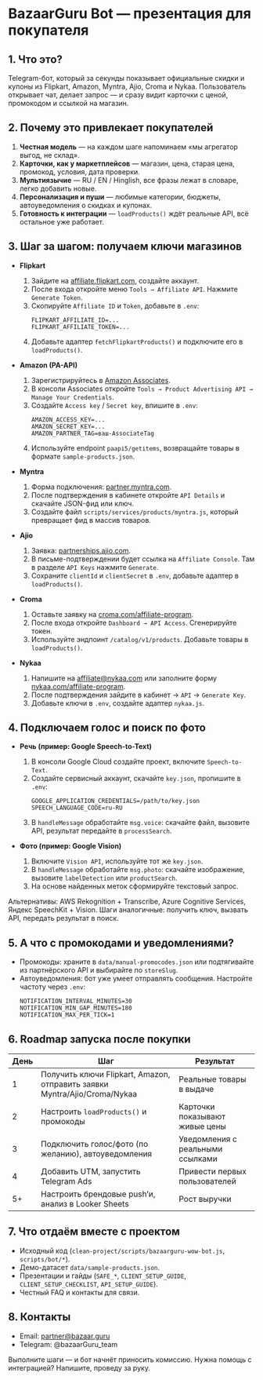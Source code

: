 # BazaarGuru Bot — презентация для покупателя

## 1. Что это?
Telegram-бот, который за секунды показывает официальные скидки и купоны из Flipkart, Amazon, Myntra, Ajio, Croma и Nykaa. Пользователь открывает чат, делает запрос — и сразу видит карточки с ценой, промокодом и ссылкой на магазин.

## 2. Почему это привлекает покупателей
1. **Честная модель** — на каждом шаге напоминаем «мы агрегатор выгод, не склад».
2. **Карточки, как у маркетплейсов** — магазин, цена, старая цена, промокод, условия, дата проверки.
3. **Мультиязычие** — RU / EN / Hinglish, все фразы лежат в словаре, легко добавить новые.
4. **Персонализация и пуши** — любимые категории, бюджеты, автоуведомления о скидках и купонах.
5. **Готовность к интеграции** — `loadProducts()` ждёт реальные API, всё остальное уже работает.

## 3. Шаг за шагом: получаем ключи магазинов
- **Flipkart**
  1. Зайдите на [affiliate.flipkart.com](https://affiliate.flipkart.com/), создайте аккаунт.
  2. После входа откройте меню `Tools → Affiliate API`. Нажмите `Generate Token`.
  3. Скопируйте `Affiliate ID` и `Token`, добавьте в `.env`:
     ```env
     FLIPKART_AFFILIATE_ID=...
     FLIPKART_AFFILIATE_TOKEN=...
     ```
  4. Добавьте адаптер `fetchFlipkartProducts()` и подключите его в `loadProducts()`.

- **Amazon (PA-API)**
  1. Зарегистрируйтесь в [Amazon Associates](https://affiliate-program.amazon.in/).
  2. В консоли Associates откройте `Tools → Product Advertising API → Manage Your Credentials`.
  3. Создайте `Access key` / `Secret key`, впишите в `.env`:
     ```env
     AMAZON_ACCESS_KEY=...
     AMAZON_SECRET_KEY=...
     AMAZON_PARTNER_TAG=ваш-AssociateTag
     ```
  4. Используйте endpoint `paapi5/getitems`, возвращайте товары в формате `sample-products.json`.

- **Myntra**
  1. Форма подключения: [partner.myntra.com](https://partner.myntra.com/).
  2. После подтверждения в кабинете откройте `API Details` и скачайте JSON-фид или ключ.
  3. Создайте файл `scripts/services/products/myntra.js`, который превращает фид в массив товаров.

- **Ajio**
  1. Заявка: [partnerships.ajio.com](https://partnerships.ajio.com/).
  2. В письме-подтверждении будет ссылка на `Affiliate Console`. Там в разделе `API Keys` нажмите `Generate`.
  3. Сохраните `clientId` и `clientSecret` в `.env`, добавьте адаптер в `loadProducts()`.

- **Croma**
  1. Оставьте заявку на [croma.com/affiliate-program](https://www.croma.com/affiliate-program).
  2. После входа откройте `Dashboard → API Access`. Сгенерируйте токен.
  3. Используйте эндпоинт `/catalog/v1/products`. Добавьте товары в `loadProducts()`.

- **Nykaa**
  1. Напишите на affiliate@nykaa.com или заполните форму [nykaa.com/affiliate-program](https://www.nykaa.com/affiliate-program).
  2. После подтверждения зайдите в кабинет → `API` → `Generate Key`.
  3. Добавьте ключи в `.env`, создайте адаптер `nykaa.js`.

## 4. Подключаем голос и поиск по фото
- **Речь (пример: Google Speech-to-Text)**
  1. В консоли Google Cloud создайте проект, включите `Speech-to-Text`.
  2. Создайте сервисный аккаунт, скачайте `key.json`, пропишите в `.env`:
     ```env
     GOOGLE_APPLICATION_CREDENTIALS=/path/to/key.json
     SPEECH_LANGUAGE_CODE=ru-RU
     ```
  3. В `handleMessage` обработайте `msg.voice`: скачайте файл, вызовите API, результат передайте в `processSearch`.

- **Фото (пример: Google Vision)**
  1. Включите `Vision API`, используйте тот же `key.json`.
  2. В `handleMessage` обработайте `msg.photo`: скачайте изображение, вызовите `labelDetection` или `productSearch`.
  3. На основе найденных меток сформируйте текстовый запрос.

Альтернативы: AWS Rekognition + Transcribe, Azure Cognitive Services, Яндекс SpeechKit + Vision. Шаги аналогичные: получить ключ, вызвать API, передать результат в поиск.

## 5. А что с промокодами и уведомлениями?
- Промокоды: храните в `data/manual-promocodes.json` или подтягивайте из партнёрского API и выбирайте по `storeSlug`.
- Автоуведомления: бот уже умеет отправлять сообщения. Настройте частоту через `.env`:
  ```env
  NOTIFICATION_INTERVAL_MINUTES=30
  NOTIFICATION_MIN_GAP_MINUTES=180
  NOTIFICATION_MAX_PER_TICK=1
  ```

## 6. Roadmap запуска после покупки
| День | Шаг | Результат |
| --- | --- | --- |
| 1 | Получить ключи Flipkart, Amazon, отправить заявки Myntra/Ajio/Croma/Nykaa | Реальные товары в выдаче |
| 2 | Настроить `loadProducts()` и промокоды | Карточки показывают живые цены |
| 3 | Подключить голос/фото (по желанию), автоуведомления | Уведомления с реальными ссылками |
| 4 | Добавить UTM, запустить Telegram Ads | Привести первых пользователей |
| 5+ | Настроить брендовые push’и, анализ в Looker Sheets | Рост выручки |

## 7. Что отдаём вместе с проектом
- Исходный код (`clean-project/scripts/bazaarguru-wow-bot.js`, `scripts/bot/*`).
- Демо-датасет `data/sample-products.json`.
- Презентации и гайды (`SAFE_*`, `CLIENT_SETUP_GUIDE`, `CLIENT_SETUP_CHECKLIST`, `API_SETUP_GUIDE`).
- Честный FAQ и контакты для связи.

## 8. Контакты
- Email: partner@bazaar.guru
- Telegram: @bazaarGuru_team

Выполните шаги — и бот начнёт приносить комиссию. Нужна помощь с интеграцией? Напишите, проведу за руку.
